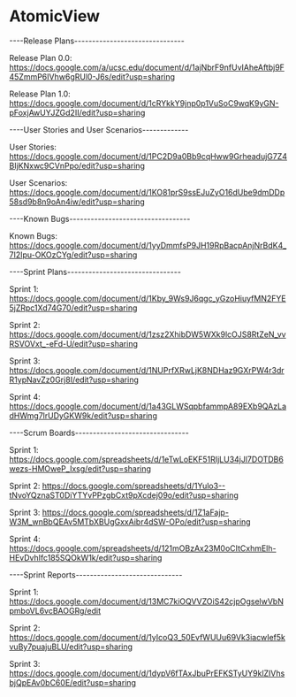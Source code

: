 # AtomicView

----Release Plans-------------------------------

Release Plan 0.0: https://docs.google.com/a/ucsc.edu/document/d/1ajNbrF9nfUvIAheAftbj9F45ZmmP6IVhw6gRUl0-J6s/edit?usp=sharing

Release Plan 1.0: https://docs.google.com/document/d/1cRYkkY9jnp0p1VuSoC9wqK9yGN-pFoxjAwUYJZGd2II/edit?usp=sharing

----User Stories and User Scenarios-------------

User Stories: https://docs.google.com/document/d/1PC2D9a0Bb9cqHww9GrheadujG7Z4BIjKNxwc9CVnPpo/edit?usp=sharing

User Scenarios: https://docs.google.com/document/d/1KO81prS9ssEJuZyO16dUbe9dmDDp58sd9b8n9oAn4iw/edit?usp=sharing

----Known Bugs----------------------------------

Known Bugs: https://docs.google.com/document/d/1yyDmmfsP9JH19RpBacpAnjNrBdK4_7I2Ipu-OKOzCYg/edit?usp=sharing

----Sprint Plans--------------------------------

Sprint 1: https://docs.google.com/document/d/1Kby_9Ws9J6qgc_yGzoHiuyfMN2FYE5jZRpc1Xd74G70/edit?usp=sharing

Sprint 2: https://docs.google.com/document/d/1zsz2XhibDW5WXk9lcOJS8RtZeN_vvRSVOVxt_-eFd-U/edit?usp=sharing

Sprint 3: https://docs.google.com/document/d/1NUPrfXRwLjK8NDHaz9GXrPW4r3drR1ypNavZz0Grj8I/edit?usp=sharing

Sprint 4: https://docs.google.com/document/d/1a43GLWSqpbfammpA89EXb9QAzLadHWmg7lrUDyGKW9k/edit?usp=sharing

----Scrum Boards--------------------------------

Sprint 1: https://docs.google.com/spreadsheets/d/1eTwLoEKF51RIjLU34jJl7DOTDB6wezs-HMOweP_Ixsg/edit?usp=sharing

Sprint 2: https://docs.google.com/spreadsheets/d/1Yulo3--tNvoYQznaST0DiYTYvPPzgbCxt9pXcdej09o/edit?usp=sharing

Sprint 3: https://docs.google.com/spreadsheets/d/1Z1aFajp-W3M_wnBbQEAv5MTbXBUgGxxAibr4dSW-OPo/edit?usp=sharing

Sprint 4: https://docs.google.com/spreadsheets/d/121mOBzAx23M0oCItCxhmElh-HEvDvhIfc185SQOkW1k/edit?usp=sharing

----Sprint Reports------------------------------

Sprint 1: https://docs.google.com/document/d/13MC7kiOQVVZOiS42cjpOgselwVbNpmboVL6vcBAOGRg/edit

Sprint 2: https://docs.google.com/document/d/1yIcoQ3_50EvfWUUu69Vk3iacwIef5kvuBy7puajuBLU/edit?usp=sharing

Sprint 3: https://docs.google.com/document/d/1dypV6fTAxJbuPrEFKSTyUY9klZIVhsbjQpEAv0bC60E/edit?usp=sharing


